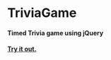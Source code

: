 # TriviaGame

#### Timed Trivia game using jQuery

#### [Try it out.](https://brettporter1.github.io/TriviaGame/)
